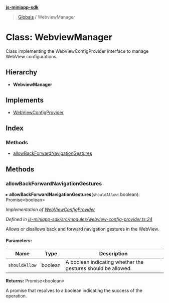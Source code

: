 **[js-miniapp-sdk](../README.md)**

> [Globals](../README.md) / WebviewManager

# Class: WebviewManager

Class implementing the WebViewConfigProvider interface to manage WebView configurations.

## Hierarchy

* **WebviewManager**

## Implements

* [WebViewConfigProvider](../interfaces/webviewconfigprovider.md)

## Index

### Methods

* [allowBackForwardNavigationGestures](webviewmanager.md#allowbackforwardnavigationgestures)

## Methods

### allowBackForwardNavigationGestures

▸ **allowBackForwardNavigationGestures**(`shouldAllow`: boolean): Promise\<boolean>

*Implementation of [WebViewConfigProvider](../interfaces/webviewconfigprovider.md)*

*Defined in [js-miniapp-sdk/src/modules/webview-config-provider.ts:24](https://github.com/rakutentech/js-miniapp/blob/cac19e7/js-miniapp-sdk/src/modules/webview-config-provider.ts#L24)*

Allows or disallows back and forward navigation gestures in the WebView.

#### Parameters:

Name | Type | Description |
------ | ------ | ------ |
`shouldAllow` | boolean | A boolean indicating whether the gestures should be allowed. |

**Returns:** Promise\<boolean>

A promise that resolves to a boolean indicating the success of the operation.
